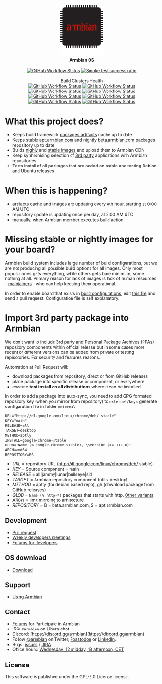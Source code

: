 <p align="center">
  <a href="#build-framework">
   <img src="https://raw.githubusercontent.com/armbian/build/master/.github/armbian-logo.png" alt="Armbian logo" width="144">
  </a><br>
  <strong>Armbian OS</strong><br>
<br>
<a href=https://github.com/armbian/os/actions/workflows/repository-update.yml><img alt="GitHub Workflow Status" src="https://img.shields.io/github/actions/workflow/status/armbian/os/repository-update.yml?logo=githubactions&label=Repository%20update&style=for-the-badge&branch=main"></a>
<a href=https://github.com/armbian/os/actions/workflows/smoke-tests.yml><img alt="Smoke test success ratio" src="https://img.shields.io/badge/dynamic/json?logo=speedtest&label=Smoke%20tests%20success&query=SMOKE&color=44cc11&cacheSeconds=600&style=for-the-badge&url=https%3A%2F%2Fgithub.com%2Farmbian%2Fscripts%2Freleases%2Fdownload%2Fstatus%2Frunners_capacity.json"></a>
<br><br>
Build Clusters Health<br>
<a href="#"><img alt="GitHub Workflow Status" src="https://img.shields.io/github/actions/workflow/status/armbian-alpha/os/build.yml?label=1&style=flat-square&branch=main"></a>
<a href="#"><img alt="GitHub Workflow Status" src="https://img.shields.io/github/actions/workflow/status/armbian-beta/os/build.yml?label=2&style=flat-square&branch=main"></a>
<a href="#"><img alt="GitHub Workflow Status" src="https://img.shields.io/github/actions/workflow/status/armbian-gama/os/build.yml?label=3&style=flat-square&branch=main"></a>
<a href="#"><img alt="GitHub Workflow Status" src="https://img.shields.io/github/actions/workflow/status/armbian-alpha/os/build.yml?label=4&style=flat-square&branch=main"></a>
<a href="#"><img alt="GitHub Workflow Status" src="https://img.shields.io/github/actions/workflow/status/armbianjota/os/build.yml?label=5&style=flat-square&branch=main"></a>
<a href="#"><img alt="GitHub Workflow Status" src="https://img.shields.io/github/actions/workflow/status/armbiantheta/os/build.yml?label=6&style=flat-square&branch=main"></a>
<a href="#"><img alt="GitHub Workflow Status" src="https://img.shields.io/github/actions/workflow/status/armbianzeta/os/build.yml?label=7&style=flat-square&branch=main"></a>
<a href="#"><img alt="GitHub Workflow Status" src="https://img.shields.io/github/actions/workflow/status/armbianeta/os/build.yml?label=8&style=flat-square&branch=main"></a>
</p>


# What this project does?

- Keeps build framework [packages artifacts](https://github.com/orgs/armbian/packages) cache up to date
- Keeps stable [apt.armbian.com](https://apt.armbian.com) and nightly [beta.armbian.com](https://beta.armbian.com) packages repository up to date
- Builds [nighly](https://github.com/armbian/os/releases) and [stable images](https://www.armbian.com/download/) and upload them to Armbian CDN
- Keep synhronising selection of [3rd party](external) applications with Armbian repositories
- Tests install of all packages that are added on stable and testing Debian and Ubuntu releases

# When this is happening?

- artifacts cache and images are updating every 8th hour, starting at 0:00 AM UTC
- repository update is updating once per day, at 3:00 AM UTC
- manually, when Armbian member executes build action

# Missing stable or nightly images for your board?

Armbian build system includes large number of build configurations, but we are not producing all possible build options for all images. Only most popular ones gets everything, while others gets bare minimum, some nothing at all. Primary reason for lack of images is lack of human resources - [maintainers](https://docs.armbian.com/Board_Maintainers_Procedures_and_Guidelines/) - who can help keeping them operational. 

In order to enable board that exists in [build configurations](https://github.com/armbian/build/tree/main/config/boards), edit [this file](targets/default.conf) and send a pull request. Configuration file is self explanatory.

# Import 3rd party package into Armbian

We don't want to include 3rd party and Personal Package Archives (PPAs) repository components within official release but 
in some cases more recent or different versions can be added from private or testing repisotories. For security and features reasons.

Automation at Pull Request will:

- download packages from repository, direct or from GitHub releases
- place package into specific release or component, or everywhere
- execute **test install on all distributions** where it can be installed

In order to add a package into auto-sync, you need to add GPG formated repository key (when you mirror from repository) to `externel/keys` generate configuration file in folder `external`

    URL="http://dl.google.com/linux/chrome/deb/ stable"
    KEY="main"
    RELEASE=all
    TARGET=desktop
    METHOD=aptly
    INSTALL=google-chrome-stable
    GLOB="Name (% google-chrome-stable), \$Version (>= 111.0)"
    ARCH=amd64
    REPOSITORY=BS

- *URL* = repository URL (http://dl.google.com/linux/chrome/deb/ stable)
- *KEY* = Source component = main
- *RELEASE* = all|jammy|lunar|bullseye|sid
- *TARGET* = Armbian repository component (utils, desktop)
- *METHOD* = aptly (for debian based repo), gh (download package from GitHub releases)
- *GLOB* = `Name (% http-*)` packages that starts with http. [Other variants](https://www.aptly.info/doc/feature/query/)
- *ARCH* = limit mirroing to arhitecture
- *REPOSITORY* = B = beta.armbian.com, S = apt.armbian.com

## Development

- [Pull request](https://github.com/armbian/build/pulls)
- [Weekly developers meetings](https://forum.armbian.com/events/)
- [Forums for developers](https://forum.armbian.com/forum/4-advanced-users-development/)

## OS download

- [Download](https://www.armbian.com/download/)

## Support

- [Using Armbian](https://forum.armbian.com/forum/23-using-armbian/)

## Contact

- [Forums](https://forum.armbian.com) for Participate in Armbian
- IRC: `#armbian` on Libera.chat
- Discord: [https://discord.gg/armbian](https://discord.gg/armbian)
- Follow [@armbian](https://twitter.com/armbian) on Twitter, [Fosstodon](https://fosstodon.org/@armbian) or [LinkedIn](https://www.linkedin.com/company/armbian).
- Bugs: [issues](https://github.com/armbian/build/issues) / [JIRA](https://armbian.atlassian.net/jira/dashboards/10000)
- Office hours: [Wednesday, 12 midday, 18 afternoon, CET](https://calendly.com/armbian/office-hours)

## License

This software is published under the GPL-2.0 License license.
